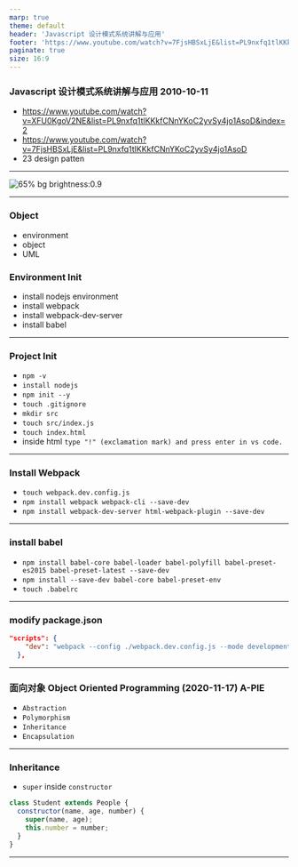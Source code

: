```yaml
---
marp: true
theme: default
header: 'Javascript 设计模式系统讲解与应用'
footer: 'https://www.youtube.com/watch?v=7FjsHBSxLjE&list=PL9nxfq1tlKKkfCNnYKoC2yvSy4jo1AsoD'
paginate: true
size: 16:9
---
```


<!--
_backgroundColor: white
_color: black
-->

### Javascript 设计模式系统讲解与应用 2010-10-11

- https://www.youtube.com/watch?v=XFU0KgoV2NE&list=PL9nxfq1tlKKkfCNnYKoC2yvSy4jo1AsoD&index=2
- https://www.youtube.com/watch?v=7FjsHBSxLjE&list=PL9nxfq1tlKKkfCNnYKoC2yvSy4jo1AsoD
- 23 design patten

---

![65% bg brightness:0.9](keypoints.png)

---

### Object

- environment
- object
- UML

### Environment Init

- install nodejs environment
- install webpack
- install webpack-dev-server
- install babel

---

### Project Init

- `npm -v`
- `install nodejs`
- `npm init --y`
- `touch .gitignore`
- `mkdir src`
- `touch src/index.js`
- `touch index.html`
- inside html `type "!" (exclamation mark) and press enter in vs code.`

---

### Install Webpack

- `touch webpack.dev.config.js`
- `npm install webpack webpack-cli --save-dev`
- `npm install webpack-dev-server html-webpack-plugin --save-dev`

---

### install babel

- `npm install babel-core babel-loader babel-polyfill babel-preset-es2015 babel-preset-latest --save-dev`
- `npm install --save-dev babel-core babel-preset-env`
- `touch .babelrc`

---

### modify package.json

```json
"scripts": {
    "dev": "webpack --config ./webpack.dev.config.js --mode development"
  },
```

---

### 面向对象 Object Oriented Programming (2020-11-17) A-PIE

- `Abstraction`
- `Polymorphism`
- `Inheritance`
- `Encapsulation`

---

### Inheritance
- `super` inside `constructor`
```js
class Student extends People {
  constructor(name, age, number) {
    super(name, age);
    this.number = number;
  }
}
```

---
